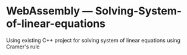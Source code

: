 # WebAssembly — Solving-System-of-linear-equations
Using existing C++ project for solving system of linear equations using Cramer's rule
